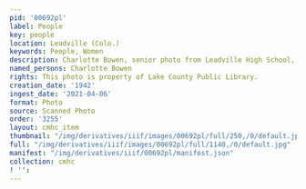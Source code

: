 ```yaml
---
pid: '00692pl'
label: People
key: people
location: Leadville (Colo.)
keywords: People, Women
description: Charlotte Bowen, senior photo from Leadville High School, Class of 1942
named_persons: Charlotte Bowen
rights: This photo is property of Lake County Public Library.
creation_date: '1942'
ingest_date: '2021-04-06'
format: Photo
source: Scanned Photo
order: '3255'
layout: cmhc_item
thumbnail: "/img/derivatives/iiif/images/00692pl/full/250,/0/default.jpg"
full: "/img/derivatives/iiif/images/00692pl/full/1140,/0/default.jpg"
manifest: "/img/derivatives/iiif/00692pl/manifest.json"
collection: cmhc
! '': 
---
```

